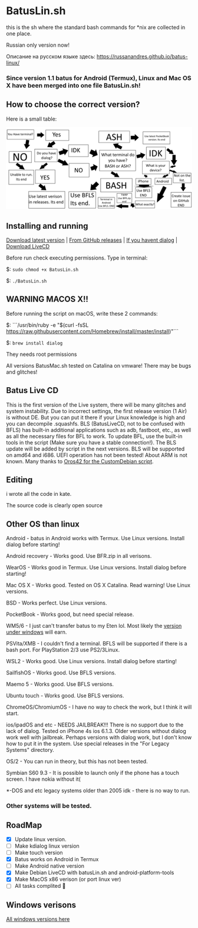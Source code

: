 # BatusLin.sh
this is the sh where the standard bash commands for *nix are collected in one place.

Russian only version now!

Описание на русском языке здесь: https://russanandres.github.io/batus-linux/

### Since version 1.1 batus for Android (Termux), Linux and Mac OS X have been merged into one file BatusLin.sh!

## How to choose the correct version?
Here is a small table:

![Here:](https://github.com/Russanandres/batus-linux/blob/gh-pages/MSpaint.png)

## Installing and running
[Download latest version](https://github.com/Russanandres/batus-linux/tree/main/all%20versions/lastversion) | [From GitHub releases](https://github.com/Russanandres/batus-linux/releases) | [If you havent dialog](https://github.com/Russanandres/batus-linux/tree/main/For%20Legacy%20Systems) | [Download LiveCD](https://github.com/Russanandres/batus-linux/tree/main/BatusLiveCD)

Before run check executing permissions.
Type in terminal:

$: ```sudo chmod +x BatusLin.sh```

$: ```./BatusLin.sh```

## WARNING MACOS X!!
Before running the script on macOS, write these 2 commands:

$: ```/usr/bin/ruby -e "$(curl -fsSL https://raw.githubusercontent.com/Homebrew/install/master/install)"```

$: ```brew install dialog```

They needs root permissions

All versions BatusMac.sh tested on Catalina on vmware! There may be bugs and glitches!

## Batus Live CD
This is the first version of the Live system, there will be many glitches and system instability. Due to incorrect settings, the first release version (1 Air) is without DE. But you can put it there if your Linux knowledge is high and you can decompile .squashfs. BLS (BatusLiveCD, not to be confused with BFLS) has built-in additional applications such as adb, fastboot, etc., as well as all the necessary files for BFL to work. To update BFL, use the built-in tools in the script (Make sure you have a stable connection!). The BLS update will be added by script in the next versions. BLS will be supported on amd64 and i686. UEFI operation has not been tested! About ARM is not known. Many thanks to [Oros42 for the CustomDebian script](https://github.com/Oros42/CustomDebian).

## Editing
i wrote all the code in kate.

The source code is clearly open source

## Other OS than linux
Android - batus in Android works with Termux. Use Linux versions. Install dialog before starting!

Android recovery - Works good. Use BFR.zip in all verisons.

WearOS - Works good in Termux. Use Linux versions. Install dialog before starting!

Mac OS X - Works good. Tested on OS X Catalina. Read warning! Use Linux versions.

BSD - Works perfect. Use Linux versions.

PocketBook - Works good, but need special release.

WM5/6 - I just can't transfer batus to my Eten lol. Most likely the [version under windows](https://github.com/Russanandres/batus) will earn.

PSVita/XMB - I couldn't find a terminal. BFLS will be supported if there is a bash port. For PlayStation 2/3 use PS2/3Linux.

WSL2 - Works good. Use Linux versions. Install dialog before starting!

SailfishOS - Works good. Use BFLS versions.

Maemo 5 - Works good. Use BFLS versions.

Ubuntu touch - Works good. Use BFLS versions.

ChromeOS/ChromiumOS - I have no way to check the work, but I think it will start.

ios/ipadOS and etc - NEEDS JAILBREAK!!! There is no support due to the lack of dialog. Tested on iPhone 4s ios 6.1.3. Older versions without dialog work well with jailbreak. Perhaps versions with dialog work, but I don't know how to put it in the system. Use special releases in the "For Legacy Systems" directory.

OS/2 - You can run in theory, but this has not been tested.

Symbian S60 9.3 - It is possible to launch only if the phone has a touch screen. I have nokia without it(

*-DOS and etc legacy systems older than 2005 idk - there is no way to run.

### Other systems will be tested.

## RoadMap
- [x] Update linux version.
- [ ] Make kdialog linux version
- [ ] Make touch version
- [x] Batus works on Android in Termux
- [ ] Make Android native version
- [x] Make Debian LiveCD with batusLin.sh and android-platform-tools
- [x] Make MacOS x86 verison (or port linux ver)
- [ ] All tasks complited :tada:

## Windows verisons
[All windows versions here](https://github.com/Russanandres/batus)

